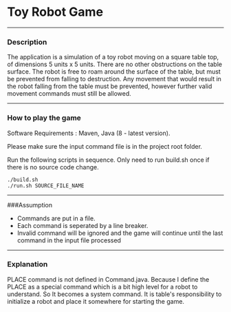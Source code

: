 
# Toy Robot Game


---

### Description

The application is a simulation of a toy robot moving on a square table top, of dimensions 5 units x 5 units. 
There are no other obstructions on the table surface. 
The robot is free to roam around the surface of the table, but must be prevented from falling to destruction.
Any movement that would result in the robot falling from the table must be prevented, however further valid movement commands must still be allowed.

---

### How to play the game

Software Requirements : Maven, Java (8 - latest version).

Please make sure the input command file is in the project root folder.

Run the following scripts in sequence. Only need to run build.sh once if there is no source code change.
```shell
./build.sh
./run.sh SOURCE_FILE_NAME
```

---
###Assumption
* Commands are put in a file.
* Each command is seperated by a line breaker.
* Invalid command will be ignored and the game will continue until the last command in the input file processed

---
### Explanation
PLACE command is not defined in Command.java. Because I define the PLACE as a special command which is a  bit high level
for a robot to understand. So It becomes a system command. It is table's responsibility to initialize a robot and place
it somewhere for starting the game.